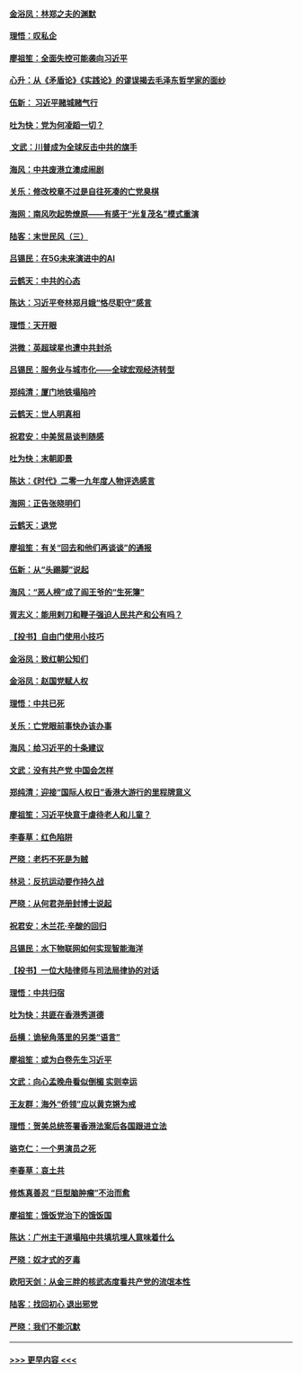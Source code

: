 #### [金浴凤：林郑之夫的渊默](../pages/nsc993/n11737735.md?t=12221101) 
#### [理悟：叹私企](../pages/nsc993/n11737715.md?t=12221101) 
#### [廖祖笙：全面失控可能袭向习近平](../pages/nsc993/n11737704.md?t=12221101) 
#### [心升：从《矛盾论》《实践论》的谬误揭去毛泽东哲学家的面纱](../pages/nsc993/n11736962.md?t=12221101) 
#### [伍新： 习近平赌城赌气行](../pages/nsc993/n11736929.md?t=12221101) 
#### [吐为快：党为何凌蹈一切？](../pages/nsc993/n11736915.md?t=12221101) 
#### [ 文武：川普成为全球反击中共的旗手](../pages/nsc993/n11736882.md?t=12221101) 
#### [海风：中共废港立澳成闹剧](../pages/nsc993/n11735857.md?t=12221101) 
#### [关乐：修改校章不过是自往死凑的亡党臭棋](../pages/nsc993/n11735097.md?t=12221101) 
#### [海网：南风吹起势燎原——有感于“光复茂名”模式重演](../pages/nsc993/n11732308.md?t=12221101) 
#### [陆客：末世民风（三）](../pages/nsc993/n11732211.md?t=12221101) 
#### [吕锡民：在5G未来演进中的AI](../pages/nsc993/n11730010.md?t=12221101) 
#### [云鹤天：中共的心态](../pages/nsc993/n11729906.md?t=12221101) 
#### [陈达：习近平夸林郑月娥“恪尽职守”感言](../pages/nsc993/n11729881.md?t=12221101) 
#### [理悟：天开眼](../pages/nsc993/n11729699.md?t=12221101) 
#### [洪微：英超球星也遭中共封杀](../pages/nsc993/n11727243.md?t=12221101) 
#### [吕锡民：服务业与城市化——全球宏观经济转型](../pages/nsc993/n11725845.md?t=12221101) 
#### [郑纯清：厦门地铁塌陷吟](../pages/nsc993/n11725813.md?t=12221101) 
#### [云鹤天：世人明真相](../pages/nsc993/n11725621.md?t=12221101) 
#### [祝君安：中美贸易谈判随感](../pages/nsc993/n11725609.md?t=12221101) 
#### [吐为快：末朝即景](../pages/nsc993/n11723365.md?t=12221101) 
#### [陈达：《时代》二零一九年度人物评选感言](../pages/nsc993/n11723337.md?t=12221101) 
#### [海网：正告张晓明们](../pages/nsc993/n11723228.md?t=12221101) 
#### [云鹤天：退党](../pages/nsc993/n11723056.md?t=12221101) 
#### [廖祖笙：有关“回去和他们再谈谈”的通报](../pages/nsc993/n11722442.md?t=12221101) 
#### [伍新：从“头踢脚”说起](../pages/nsc993/n11722429.md?t=12221101) 
#### [海风：“恶人榜”成了阎王爷的“生死簿”](../pages/nsc993/n11722272.md?t=12221101) 
#### [胥志义：能用剌刀和鞭子强迫人民共产和公有吗？](../pages/nsc993/n11720569.md?t=12221101) 
#### [【投书】自由门使用小技巧](../pages/nsc993/n11720180.md?t=12221101) 
#### [金浴凤：致红朝公知们](../pages/nsc993/n11720563.md?t=12221101) 
#### [金浴凤：赵国党赋人权](../pages/nsc993/n11720533.md?t=12221101) 
#### [理悟：中共已死](../pages/nsc993/n11720233.md?t=12221101) 
#### [关乐：亡党眼前事快办该办事](../pages/nsc993/n11719160.md?t=12221101) 
#### [海风：给习近平的十条建议](../pages/nsc993/n11717616.md?t=12221101) 
#### [文武：没有共产党 中国会怎样](../pages/nsc993/n11717584.md?t=12221101) 
#### [郑纯清：迎接“国际人权日”香港大游行的里程牌意义](../pages/nsc993/n11717417.md?t=12221101) 
#### [廖祖笙：习近平快意于虐待老人和儿童？](../pages/nsc993/n11715313.md?t=12221101) 
#### [李春草：红色陷阱](../pages/nsc993/n11715029.md?t=12221101) 
#### [严晓：老朽不死是为贼](../pages/nsc993/n11712910.md?t=12221101) 
#### [林忌：反抗运动要作持久战](../pages/nsc993/n11712623.md?t=12221101) 
#### [严晓：从何君尧册封博士说起](../pages/nsc993/n11712465.md?t=12221101) 
#### [祝君安：木兰花·辛酸的回归](../pages/nsc993/n11712381.md?t=12221101) 
#### [吕锡民：水下物联网如何实现智能海洋](../pages/nsc993/n11711158.md?t=12221101) 
#### [【投书】一位大陆律师与司法局律协的对话](../pages/nsc993/n11709675.md?t=12221101) 
#### [理悟：中共归宿](../pages/nsc993/n11710059.md?t=12221101) 
#### [吐为快：共匪在香港秀道德](../pages/nsc993/n11709979.md?t=12221101) 
#### [岳横：诡秘角落里的另类“语言”](../pages/nsc993/n11709792.md?t=12221101) 
#### [廖祖笙：或为白卷先生习近平](../pages/nsc993/n11708330.md?t=12221101) 
#### [文武：向心孟晚舟看似倒楣 实则幸运](../pages/nsc993/n11708236.md?t=12221101) 
#### [王友群：海外“侨领”应以黄克锵为戒](../pages/nsc993/n11706176.md?t=12221101) 
#### [理悟：贺美总统签署香港法案后各国跟进立法](../pages/nsc993/n11706853.md?t=12221101) 
#### [骆克仁：一个男演员之死](../pages/nsc993/n11706677.md?t=12221101) 
#### [李春草：哀土共](../pages/nsc993/n11706255.md?t=12221101) 
#### [修炼真善忍 “巨型脑肿瘤”不治而愈](../pages/nsc993/n11705340.md?t=12221101) 
#### [廖祖笙：饿饭党治下的饿饭国](../pages/nsc993/n11705085.md?t=12221101) 
#### [陈达：广州主干道塌陷中共填坑埋人意味着什么](../pages/nsc993/n11705046.md?t=12221101) 
#### [严晓：奴才式的歹毒](../pages/nsc993/n11704826.md?t=12221101) 
#### [欧阳天剑：从金三胖的核武态度看共产党的流氓本性](../pages/nsc993/n11702238.md?t=12221101) 
#### [陆客：找回初心 退出邪党](../pages/nsc993/n11702213.md?t=12221101) 
#### [严晓：我们不能沉默](../pages/nsc993/n11702110.md?t=12221101) 

----
#### [ >>> 更早内容 <<< ](../indexes/nsc993-earlier.md)
